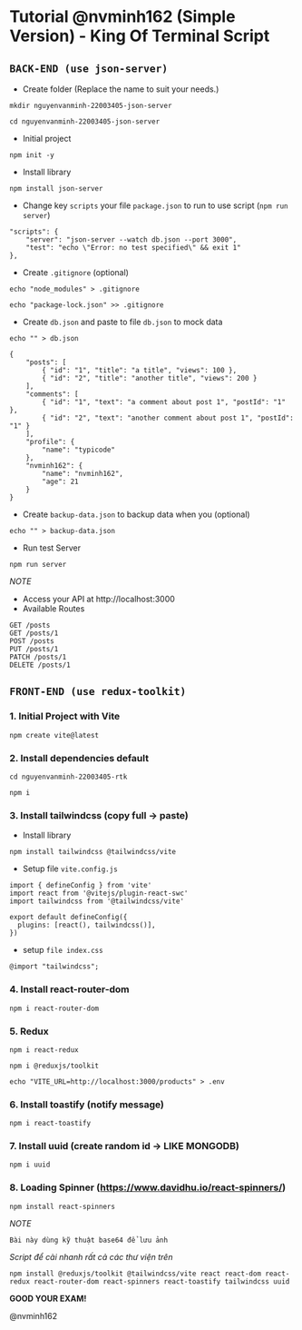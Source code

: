 # Tutorial @nvminh162 (Simple Version) - King Of Terminal Script

## `BACK-END (use json-server)`
- Create folder (Replace the name to suit your needs.)
```
mkdir nguyenvanminh-22003405-json-server
```

```
cd nguyenvanminh-22003405-json-server
```

- Initial project
```
npm init -y
```

- Install library
```
npm install json-server
```

- Change key `scripts` your file `package.json` to run to use script (`npm run server`)
```
"scripts": {
    "server": "json-server --watch db.json --port 3000",
    "test": "echo \"Error: no test specified\" && exit 1"
},
```

- Create `.gitignore` (optional)
```
echo "node_modules" > .gitignore
```

```
echo "package-lock.json" >> .gitignore
```

- Create `db.json` and paste to file `db.json` to mock data
```
echo "" > db.json
```
```
{
    "posts": [
        { "id": "1", "title": "a title", "views": 100 },
        { "id": "2", "title": "another title", "views": 200 }
    ],
    "comments": [
        { "id": "1", "text": "a comment about post 1", "postId": "1" },
        { "id": "2", "text": "another comment about post 1", "postId": "1" }
    ],
    "profile": {
        "name": "typicode"
    },
    "nvminh162": {
        "name": "nvminh162",
        "age": 21
    }
}
```

- Create `backup-data.json` to backup data when you (optional)
```
echo "" > backup-data.json
```

- Run test Server
```
npm run server
```

*NOTE*
- Access your API at http://localhost:3000
- Available Routes
```
GET /posts
GET /posts/1
POST /posts
PUT /posts/1
PATCH /posts/1
DELETE /posts/1
```


## `FRONT-END (use redux-toolkit)`

### 1. Initial Project with Vite
```
npm create vite@latest
```
### 2. Install dependencies default
```
cd nguyenvanminh-22003405-rtk
```
```
npm i
```
### 3. Install tailwindcss (copy full -> paste)
- Install library
```
npm install tailwindcss @tailwindcss/vite
```
- Setup file `vite.config.js`
```
import { defineConfig } from 'vite'
import react from '@vitejs/plugin-react-swc'
import tailwindcss from '@tailwindcss/vite'

export default defineConfig({
  plugins: [react(), tailwindcss()],
})
```
- setup `file index.css`
```
@import "tailwindcss";
```
### 4. Install react-router-dom
```
npm i react-router-dom
```
### 5. Redux
```
npm i react-redux
```
```
npm i @reduxjs/toolkit
```
```
echo "VITE_URL=http://localhost:3000/products" > .env
```
### 6. Install toastify (notify message)
```
npm i react-toastify
```
### 7. Install uuid (create random id -> LIKE MONGODB)
```
npm i uuid
```

### 8. Loading Spinner (https://www.davidhu.io/react-spinners/)
```
npm install react-spinners
```

*NOTE*
```
Bài này dùng kỹ thuật base64 để lưu ảnh
```
*Script để cài nhanh rất cả các thư viện trên*
```
npm install @reduxjs/toolkit @tailwindcss/vite react react-dom react-redux react-router-dom react-spinners react-toastify tailwindcss uuid
```
**GOOD YOUR EXAM!**


@nvminh162

